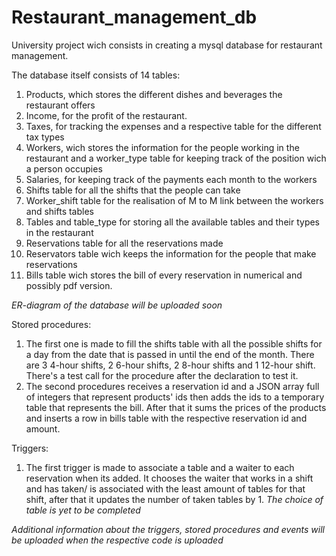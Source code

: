 # Restaurant_management_db
University project wich consists in creating a mysql database for restaurant management.

The database itself consists of 14 tables:
1. Products, which stores the different dishes and beverages the restaurant offers
2. Income, for the profit of the restaurant.
3. Taxes, for tracking the expenses and a respective table for the different tax types
4. Workers, wich stores the information for the people working in the restaurant and a worker_type table for keeping track of the position wich a person occupies
5. Salaries, for keeping track of the payments each month to the workers
6. Shifts table for all the shifts that the people can take
7. Worker_shift table for the realisation of M to M link between the workers and shifts tables
8. Tables and table_type for storing all the available tables and their types in the restaurant
9. Reservations table for all the reservations made
10. Reservators table wich keeps the information for the people that make reservations
11. Bills table wich stores the bill of every reservation in numerical and possibly pdf version.

*ER-diagram of the database will be uploaded soon*

Stored procedures:
1. The first one is made to fill the shifts table with all the possible shifts for a day from the date that is passed in until the end of the month. There are 3 4-hour shifts, 2 6-hour shifts, 2 8-hour shifts and 1 12-hour shift. There's a test call for the procedure after the declaration to test it.
2. The second procedures receives a reservation id and a JSON array full of integers that represent products' ids then adds the ids to a temporary table that represents the bill. After that it sums the prices of the products and inserts a row in bills table with the respective reservation id and amount.

Triggers:
1. The first trigger is made to associate a table and a waiter to each reservation when its added.
  It chooses the waiter that works in a shift and has taken/ is associated with the least amount of tables for that shift, after that it updates the number of taken    tables by 1.
  *The choice of table is yet to be completed*

*Additional information about the triggers, stored procedures and events will be uploaded when the respective code is uploaded*
